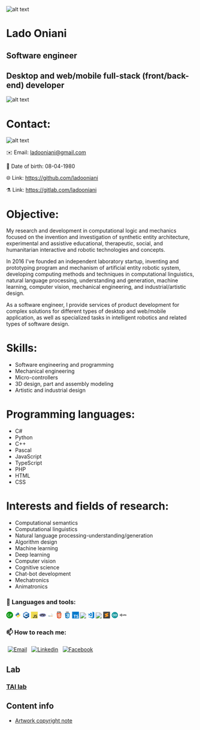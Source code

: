  ![alt text](https://github.com/ladooniani/tailab/blob/master/assets/tai_lab_terbinari_cbm_project_logo.png)

# Lado Oniani

## Software engineer

## Desktop and web/mobile full-stack (front/back-end) developer

![alt text](https://github.com/ladooniani/resume-cv/blob/main/img/img1.jpg)
 
# Contact:

![alt text](https://github.com/ladooniani/resume-cv/blob/main/img/lado-oniani.jpg)

✉️ Email: ladooniani@gmail.com

🐣 Date of birth: 08-04-1980 

🌐 Link: https://github.com/ladooniani

⚗ Link: https://gitlab.com/ladooniani

<!--- 📃 Pdf: [Lado-Oniani-RCV.pdf](https://github.com/ladooniani/resume-cv/blob/main/Lado-Oniani-RCV.pdf) --->

# Objective:

My research and development in computational logic and mechanics focused on the invention and investigation of synthetic entity architecture, experimental and assistive educational, therapeutic, social, and humanitarian interactive and robotic technologies and concepts.

In 2016 I've founded an independent laboratory startup, inventing and prototyping program and mechanism of artificial entity robotic system, developing computing methods and techniques in computational linguistics, natural language processing, understanding and generation, machine learning, computer vision, mechanical engineering, and industrial/artistic design.

As a software engineer, I provide services of product development for complex solutions for different types of desktop and web/mobile application, as well as specialized tasks in intelligent robotics and related types of software design. 

 
# Skills:

- Software engineering and programming 
- Mechanical engineering 
- Micro-controllers 
- 3D design, part and assembly modeling
- Artistic and industrial design

# Programming languages:

- C# 
- Python 
- C++ 
- Pascal
- JavaScript 
- TypeScript
- PHP 
- HTML 
- CSS 

# Interests and fields of research:

- Computational semantics 
- Computational linguistics 
- Natural language processing-understanding/generation 
- Algorithm design 
- Machine learning 
- Deep learning 
- Computer vision 
- Cognitive science 
- Chat-bot development 
- Mechatronics 
- Animatronics 
  
### 🧰 Languages and tools:

<code><img height="18" src="https://raw.githubusercontent.com/github/explore/80688e429a7d4ef2fca1e82350fe8e3517d3494d/topics/csharp/csharp.png"></code>
<code><img height="18" src="https://raw.githubusercontent.com/github/explore/80688e429a7d4ef2fca1e82350fe8e3517d3494d/topics/python/python.png"></code>
<code><img height="18" src="https://raw.githubusercontent.com/github/explore/80688e429a7d4ef2fca1e82350fe8e3517d3494d/topics/cpp/cpp.png"></code>
<code><img height="18" src="https://raw.githubusercontent.com/github/explore/80688e429a7d4ef2fca1e82350fe8e3517d3494d/topics/javascript/javascript.png"></code>
<code><img height="18" src="https://raw.githubusercontent.com/github/explore/80688e429a7d4ef2fca1e82350fe8e3517d3494d/topics/php/php.png"></code>
<code><img height="18" src="https://raw.githubusercontent.com/github/explore/80688e429a7d4ef2fca1e82350fe8e3517d3494d/topics/mysql/mysql.png"></code>
<code><img height="18" src="https://raw.githubusercontent.com/github/explore/80688e429a7d4ef2fca1e82350fe8e3517d3494d/topics/html/html.png"></code>
<code><img height="18" src="https://raw.githubusercontent.com/github/explore/80688e429a7d4ef2fca1e82350fe8e3517d3494d/topics/css/css.png"></code>
<code><img height="18" src="https://raw.githubusercontent.com/github/explore/80688e429a7d4ef2fca1e82350fe8e3517d3494d/topics/typescript/typescript.png"></code>
<code><img height="18" src="https://upload.wikimedia.org/wikipedia/commons/c/cd/Visual_Studio_2017_Logo.svg"></code> 
<code><img height="18" src="https://raw.githubusercontent.com/github/explore/80688e429a7d4ef2fca1e82350fe8e3517d3494d/topics/visual-studio-code/visual-studio-code.png"></code>
<code><img height="18" src="https://upload.wikimedia.org/wikipedia/commons/1/1d/PyCharm_Icon.svg"></code>
<code><img height="18" src="https://raw.githubusercontent.com/github/explore/80688e429a7d4ef2fca1e82350fe8e3517d3494d/topics/sublime-text/sublime-text.png"></code>
<code><img height="18" src="https://raw.githubusercontent.com/github/explore/80688e429a7d4ef2fca1e82350fe8e3517d3494d/topics/arduino/arduino.png"></code>
<code><img height="18" src="https://raw.githubusercontent.com/github/explore/80688e429a7d4ef2fca1e82350fe8e3517d3494d/topics/unity/unity.png"></code>

<!--
<code><img height="18" src="https://www.imagine-dsuk.com/wp-content/uploads/2017/05/Autodesk-Inventor-Logo.jpg"></code>
<code><img height="18" src="https://upload.wikimedia.org/wikipedia/en/d/d5/Logo_for_3ds_Max.png"></code>
<code><img height="18" src="https://upload.wikimedia.org/wikipedia/commons/3/3c/Logo_Blender.svg"></code> -->

### 📫 How to reach me: 

 <a href="mailto:ladooniani@gmail.com"> <img src="https://cdn.jsdelivr.net/npm/simple-icons@v3/icons/gmail.svg" alt="Email" height="40" style="vertical-align:top; margin:4px"></a>
   <a href="https://www.linkedin.com/in/lado-oniani/" target="_blank" rel="noopener noreferrer"> <img src="https://cdn.jsdelivr.net/npm/simple-icons@v3/icons/linkedin.svg" alt="Linkedin" height="40" style="vertical-align:top; margin:4px"></a> 
  <a href="https://www.facebook.com/socprofile/" target="_blank" rel="noopener noreferrer"> <img src="https://cdn.jsdelivr.net/npm/simple-icons@v3/icons/facebook.svg" alt="Facebook" height="40" style="vertical-align:top; margin:4px"></a>

## Lab

### [TAI lab](https://github.com/ladooniani/terbinari) 

## Content info

- [Artwork copyright note]( https://github.com/ladooniani/resume-cv/blob/main/img/artwork.txt)
